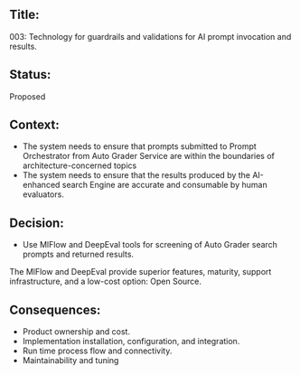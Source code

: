 ## Title: 

003: Technology for guardrails and validations for AI prompt invocation and results. 

## Status: 

Proposed

## Context:

- The system needs to ensure that prompts submitted to Prompt Orchestrator from Auto Grader Service are within the boundaries of architecture-concerned topics
- The system needs to ensure that the results produced by the AI-enhanced search Engine are accurate and consumable by human evaluators.

## Decision:

- Use MlFlow and DeepEval tools for screening of Auto Grader search prompts and returned results.

The MlFlow and DeepEval provide superior features, maturity, support infrastructure, and a low-cost option: Open Source.
 
## Consequences:

- Product ownership and cost.
- Implementation installation, configuration, and integration.
- Run time process flow and connectivity.
- Maintainability and tuning
